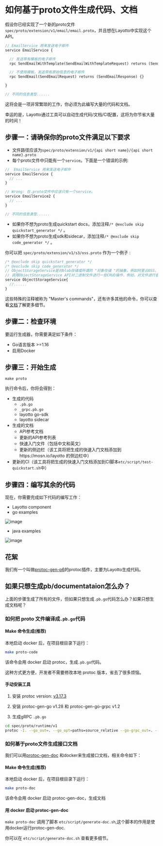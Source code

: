 # 如何基于proto文件生成代码、文档

假设你已经实现了一个新的proto文件`spec/proto/extension/v1/email/email.proto`，并且想在Layotto中实现这个API。
```protobuf
// EmailService 用来发送电子邮件
service EmailService {

  // 发送带有模板的电子邮件
  rpc SendEmailWithTemplate(SendEmailWithTemplateRequest) returns (SendEmailWithTemplateResponse) {}

  // 不使用模板，发送带有原始信息的电子邮件
  rpc SendEmail(SendEmailRequest) returns (SendEmailResponse) {}

}

// 不同的信息类型......
```

这将会是一项非常繁琐的工作，你必须为此编写大量的代码和文档。

幸运的是，Layotto通过工具可以自动生成代码/文档/CI配置，这将为你节省大量的时间！

## 步骤一：请确保你的proto文件满足以下要求
- 文件路径应该为`spec/proto/extension/v1/{api short name}/{api short name}.proto`
- 每个proto文件中只能有一个`service`。下面是一个错误的示例:

```protobuf
//  EmailService 用来发送电子邮件
service EmailService {
  // ...
}

// Wrong: 在.proto文件中应该只有一个service。
service EmailService2 {
  // ...
}

// 不同的信息类型......
```

- 如果你不想为proto生成quickstart docs，添加注释`/* @exclude skip quickstart_generator */` 。
- 如果你不想为proto生成sdk和sidecar，添加注释`/* @exclude skip code_generator */` 。

你可以把 `spec/proto/extension/v1/s3/oss.proto` 作为一个例子 :

```protobuf
/* @exclude skip quickstart_generator */
/* @exclude skip code_generator */
// ObjectStorageService是对blob存储或所谓的 "对象存储 "的抽象，例如阿里云OSS，AWS S3。
// 调用ObjectStorageService API对二进制文件进行一些CRUD操作，例如，对文件进行查询，删除操作等。
service ObjectStorageService{
  //......
}
```

这些特殊的注释被称为 "Master's commands"，还有许多其他的命令，你可以查看[文档](https://github.com/seeflood/protoc-gen-p6#masters-commands)了解更多细节。

## 步骤二：检查环境

要运行生成器，你需要满足如下条件：
- Go语言版本 >=1.16
- 启用Docker

## 步骤三：开始生成

```shell
make proto
```

执行命令后，你将会得到：

- 生成的代码
  - `.pb.go`
  - `_grpc.pb.go`
  - layotto go-sdk
  - layotto sidecar
- 生成的文档
  - API参考文档
  - 更新的API参考列表
  - 快速入门文件（包括中文和英文）
  - 更新的侧边栏（该工具将把生成的快速入门文档添加到https://mosn.io/layotto 的侧边栏中）
- 更新的CI（该工具将把生成的快速入门文档添加到CI脚本`etc/script/test-quickstart.sh`中）
## 步骤四：编写其余的代码
现在，你需要完成如下代码的编写工作：

- Layotto component
- go examples

![image](https://user-images.githubusercontent.com/26001097/188782762-bc1404a8-b891-45d3-a1ac-f86cafdbc0ab.png)

- java examples

![image](https://user-images.githubusercontent.com/26001097/188782989-9aec893f-9d12-4ee6-9a64-940b0ba1ba1b.png)

## 花絮
我们有一个叫做[protoc-gen-p6](https://github.com/seeflood/protoc-gen-p6)的protoc插件，主要为Layotto生成代码。 

## 如果只想生成pb/documentataion怎么办？
上面的步骤生成了所有的文件，但如果只想生成`.pb.go`代码怎么办？如果只想生成文档呢？

### 如何把 proto 文件编译成`.pb.go`代码
<!-- tabs:start -->
#### **Make 命令生成(推荐)**
本地启动 docker 后，在项目根目录下运行：

```bash
make proto-code
```

该命令会用 docker 启动 protoc，生成`.pb.go`代码。

这种方式更方便，开发者不需要修改本地 protoc 版本，省去了很多烦恼。

#### **手动安装工具**
1. 安装 protoc version: [v3.17.3](https://github.com/protocolbuffers/protobuf/releases/tag/v3.17.3)

2. 安装 protoc-gen-go v1.28 和 protoc-gen-go-grpc v1.2
 
3. 生成gRPC `.pb.go`

```bash
cd spec/proto/runtime/v1
protoc -I. --go_out=. --go_opt=paths=source_relative --go-grpc_out=. --go-grpc_opt=require_unimplemented_servers=false,paths=source_relative *.proto
```
<!-- tabs:end -->
### 如何基于proto文件生成接口文档

我们可以用[protoc-gen-doc](https://github.com/pseudomuto/protoc-gen-doc) 和docker来生成接口文档，相关命令如下：

<!-- tabs:start -->
#### **Make 命令生成(推荐)**
本地启动 docker 后，在项目根目录下运行：

```bash
make proto-doc
```

该命令会用 docker 启动 protoc-gen-doc，生成文档

#### **用 docker 启动 protoc-gen-doc**
`make proto-doc` 调用了脚本 `etc/script/generate-doc.sh`,这个脚本的作用是使用docker运行protoc-gen-doc.

你可以在 `etc/script/generate-doc.sh` 查看更多细节。

<!-- tabs:end -->
